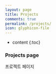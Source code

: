 ```yaml
---
layout: page
title: Projects
comments: true
permalink: /projects/
icon: glyphicon-file
---
```


* content
{:toc}

### Projects page

프로젝트 페이지




